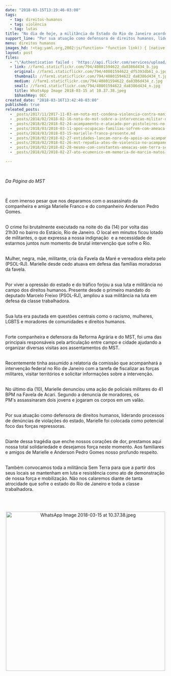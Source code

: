 ```yaml
---
date: "2018-03-15T13:19:46-03:00"
tags:
  - tag: direitos-humanos
  - tag: violência
  - tag: lutas
title: "No dia de hoje, a militância do Estado do Rio de Janeiro acordou mais triste e indignada\n\n"
support_line: "Por sua atuação como defensora de direitos humanos, liderando processos de denúncias de violações do estado, Marielle foi colocada como potencial foco das forças repressoras\n\n"
menu: direitos humanos
images_hd: !<tag:yaml.org,2002:js/function> "function link() { [native code] }"
layout: post
files:
  - "\"Authentication failed : 'https://api.flickr.com/services/upload/' - Sorry, the Flickr API service is not currently available.\""
  - link: //farm1.staticflickr.com/794/40801594622_da8386d434_b.jpg
    original: //farm1.staticflickr.com/794/40801594622_df5393db61_o.jpg
    thumbnail: //farm1.staticflickr.com/794/40801594622_da8386d434_t.jpg
    medium: //farm1.staticflickr.com/794/40801594622_da8386d434_z.jpg
    small: //farm1.staticflickr.com/794/40801594622_da8386d434_n.jpg
    title: WhatsApp Image 2018-03-15 at 10.37.38.jpeg
    $$hashKey: 0EC
created_date: "2018-03-16T13:42:40-03:00"
published: true
releated_posts:
  - _posts/2017/11/2017-11-03-em-nota-mst-condena-violencia-contra-manifestantes-no-mt.md
  - _posts/2018/02/2018-02-16-nota-do-mst-sobre-a-intervencao-militar-no-rj.md
  - _posts/2018/02/2018-02-24-acampamento-e-atacado-por-pistoleiros-no-rio-grande-do-norte.md
  - _posts/2018/03/2018-03-11-apos-ocupacao-familias-sofrem-com-ameaca-de-despejo-em-duartina.md
  - _posts/2018/03/2018-03-15-marielle-franco-presente.md
  - _posts/2018/02/2018-02-27-entidades-lancam-nora-de-apoio-ao-acampamento-independencia-camponesa.md
  - _posts/2018/02/2018-02-26-mst-repudia-atos-de-violencia-no-acampamento-independencia-camponesa-no-rn.md
  - _posts/2018/02/2018-02-28-mesmo-com-constantes-ameacas-sem-terra-seguem-em-resistencia-em-pernambuco.md
  - _posts/2018/02/2018-02-27-ato-ecumenico-em-memoria-de-marcio-matos-exige-justica.md

---
```

<p>&nbsp;</p>

<p><em>Da P&aacute;gina do MST&nbsp;</em></p>

<p>&nbsp;</p>

<p>&Eacute; com imenso pesar que nos deparamos com o assassinato da companheira e amiga Marielle Franco e do companheiro Anderson Pedro Gomes.</p>

<p><br />
O crime foi brutalmente executado na&nbsp;noite do dia (14)&nbsp;por volta das 21h30&nbsp;no bairro do Est&aacute;cio, Rio de Janeiro. O local em minutos ficou lotado de militantes, o que expressa a nossa&nbsp;indigna&ccedil;&atilde;o&nbsp;&nbsp;e a necessidade de estarmos juntos num momento de brutal interven&ccedil;&atilde;o que sofre o Rio.</p>

<p><br />
Mulher, negra, m&atilde;e, militante, cria da Favela da Mar&eacute; e vereadora eleita pelo (PSOL-RJ). Marielle desde cedo atuava em defesa das fam&iacute;lias moradoras da favela.</p>

<p><br />
Por viver a opress&atilde;o do estado e do tr&aacute;fico forjou a sua luta e milit&acirc;ncia no campo dos direitos humanos. Presente desde o primeiro mandato do deputado&nbsp;Marcelo Freixo (PSOL-RJ), ampliou a sua milit&acirc;ncia na luta em defesa da classe trabalhadora.</p>

<p><br />
Sua luta era pautada em&nbsp;quest&otilde;es centrais como o racismo, mulheres, LGBTS e moradores de comunidades e direitos humanos.</p>

<p><br />
Forte companheira e defensora da Reforma Agr&aacute;ria e do MST, foi uma das principais respons&aacute;veis pela&nbsp;articula&ccedil;&atilde;o entre&nbsp;campo e cidade&nbsp;ajudando&nbsp;a organizar diversas visitas&nbsp;aos assentamentos do MST.</p>

<p><br />
Recentemente tinha assumido&nbsp;a relatoria da comiss&atilde;o que acompanhar&aacute; a interven&ccedil;&atilde;o federal no Rio de Janeiro&nbsp;com a tarefa de fiscalizar as for&ccedil;as militares,&nbsp;visitar territ&oacute;rios e solicitar informa&ccedil;&otilde;es sobre a interven&ccedil;&atilde;o.</p>

<p><br />
No &uacute;ltimo dia (10),&nbsp;Marielle denunciou uma a&ccedil;&atilde;o de policiais militares do 41 BPM na Favela de Acari. Segundo a denuncia de moradores, os PM&#39;s&nbsp;assassinaram&nbsp;dois jovens e jogaram os corpos em um val&atilde;o.</p>

<p><br />
Por sua&nbsp;atua&ccedil;&atilde;o como defensora de direitos humanos, liderando processos de den&uacute;ncias de viola&ccedil;&otilde;es do estado, Marielle foi colocada&nbsp;como potencial foco das for&ccedil;as repressoras.</p>

<p><br />
Diante dessa trag&eacute;dia que enche nossos cora&ccedil;&otilde;es de dor, prestamos aqui nossa total solidariedade&nbsp;e desejamos&nbsp;for&ccedil;a neste momento. Aos&nbsp;familiares e amigos&nbsp;de Marielle e Anderson Pedro Gomes nosso profundo respeito.&nbsp;</p>

<p><br />
Tamb&eacute;m convocamos toda a milit&acirc;ncia Sem Terra para que a partir dos seus locais se mantenham em luta e resist&ecirc;ncia como ato de demonstra&ccedil;&atilde;o de nossa for&ccedil;a e mobiliza&ccedil;&atilde;o. N&atilde;o nos calaremos diante de tanta atrocidade que sofre o estado do Rio de Janeiro e toda a classe trabalhadora.&nbsp;</p>

<p style="text-align: right;"><br />
&nbsp;</p>

<p style="text-align:center"><img alt="WhatsApp Image 2018-03-15 at 10.37.38.jpeg" height="500" src="//farm1.staticflickr.com/794/40801594622_da8386d434_b.jpg" width="500" /></p>

